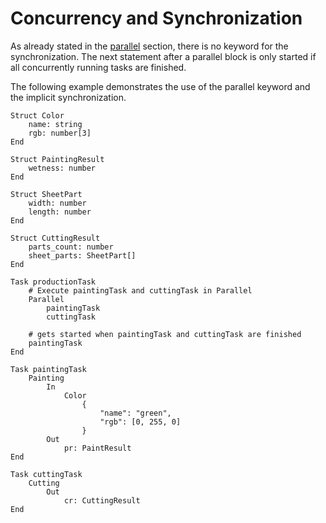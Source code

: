# Concurrency and Synchronization

As already stated in the [parallel](../pfdl/parallel.md) section, there is no keyword for the synchronization. The next statement after a parallel block is only started if all concurrently running tasks are finished.

The following example demonstrates the use of the parallel keyword and the implicit synchronization.

```text linenums="1"
Struct Color
    name: string
    rgb: number[3]
End

Struct PaintingResult
    wetness: number
End

Struct SheetPart
    width: number
    length: number
End

Struct CuttingResult
    parts_count: number
    sheet_parts: SheetPart[]
End

Task productionTask
    # Execute paintingTask and cuttingTask in Parallel
    Parallel
        paintingTask
        cuttingTask

    # gets started when paintingTask and cuttingTask are finished
    paintingTask
End

Task paintingTask
    Painting
        In
            Color
                {
                    "name": "green",
                    "rgb": [0, 255, 0]
                }
        Out
            pr: PaintResult
End

Task cuttingTask
    Cutting
        Out
            cr: CuttingResult
End
```